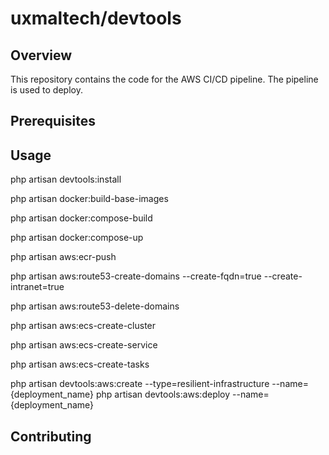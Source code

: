 # uxmaltech/devtools

## Overview

This repository contains the code for the AWS CI/CD pipeline. The pipeline is used to deploy.


## Prerequisites


## Usage

php artisan devtools:install

php artisan docker:build-base-images

php artisan docker:compose-build 

php artisan docker:compose-up

php artisan aws:ecr-push

php artisan aws:route53-create-domains --create-fqdn=true --create-intranet=true

php artisan aws:route53-delete-domains

php artisan aws:ecs-create-cluster

php artisan aws:ecs-create-service

php artisan aws:ecs-create-tasks



php artisan devtools:aws:create --type=resilient-infrastructure --name={deployment_name}
php artisan devtools:aws:deploy --name={deployment_name}




## Contributing
